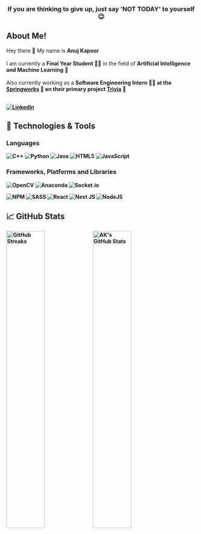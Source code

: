 
<!-- Quote -->
<h3 align="center">If you are thinking to give up, just say 'NOT TODAY' to yourself😉</h3>

<!-- Brief Introduction About Myself -->

## About Me!

Hey there :wave: My name is <strong>Anuj Kapoor</strong><br><br>
I am currently a <strong>Final Year Student 👨‍🎓</strong> in the field of <strong>Artificial Intelligence and Machine Learning</strong> :dart:<br><br>
Also currently working as a <strong>Software Engineering Intern 👨‍💼<strong> at the [<strong>Springworks<strong>](https://www.springworks.in/) 🏢 on their primary project [Trivia](https://www.springworks.in/trivia/) 🎲
<br><br> 
<!-- Social Profiles -->
[![LinkedIn](https://img.shields.io/badge/LinkedIn-0077B5?style=for-the-badge&logo=linkedin&logoColor=white)](https://www.linkedin.com/in/anujkapoor7/)
  
<!-- Tech Stack I work with -->
## 🔧 Technologies & Tools
### Languages
![C++](https://img.shields.io/badge/c++-%2300599C.svg?style=for-the-badge&logo=c%2B%2B&logoColor=white)
![Python](https://img.shields.io/badge/python-3670A0?style=for-the-badge&logo=python&logoColor=ffdd54)
![Java](https://img.shields.io/badge/java-%23ED8B00.svg?style=for-the-badge&logo=java&logoColor=white)
![HTML5](https://img.shields.io/badge/html5-%23E34F26.svg?style=for-the-badge&logo=html5&logoColor=white)
![JavaScript](https://img.shields.io/badge/javascript-%23323330.svg?style=for-the-badge&logo=javascript&logoColor=%23F7DF1E)

### Frameworks, Platforms and Libraries
![OpenCV](https://img.shields.io/badge/opencv-%23white.svg?style=for-the-badge&logo=opencv&logoColor=white)
![Anaconda](https://img.shields.io/badge/Anaconda-%2344A833.svg?style=for-the-badge&logo=anaconda&logoColor=white)
![Socket.io](https://img.shields.io/badge/Socket.io-black?style=for-the-badge&logo=socket.io&badgeColor=010101)
  
![NPM](https://img.shields.io/badge/NPM-%23000000.svg?style=for-the-badge&logo=npm&logoColor=white)
![SASS](https://img.shields.io/badge/SASS-hotpink.svg?style=for-the-badge&logo=SASS&logoColor=white)
![React](https://img.shields.io/badge/react-%2320232a.svg?style=for-the-badge&logo=react&logoColor=%2361DAFB)
![Next JS](https://img.shields.io/badge/Next-black?style=for-the-badge&logo=next.js&logoColor=white)
![NodeJS](https://img.shields.io/badge/node.js-6DA55F?style=for-the-badge&logo=node.js&logoColor=white)
  

<!-- My GitHub Stats -->
## &#x1f4c8; GitHub Stats

<a href="https://github.com/anujkapoor7/anujkapoor7" title="Stats">
  <img align="center" width=45% src="https://github-readme-stats.vercel.app/api?username=anujkapoor7&show_icons=true&hide_border=true&line_height=27&count_private=true&title_color=1a1d5c&text_color=050005&icon_color=050005&bg_color=c6c8f5" alt="AK's GitHub Stats" />
</a>

<a href="https://git.io/streak-stats" title="Streak">
  <img align="left"  width=45% src="https://github-readme-streak-stats.herokuapp.com/?user=anujkapoor7&theme=react&border=61DAFB&fire=f0e80c" alt="GitHub Streaks" />
</a>
 
